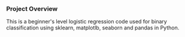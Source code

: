 ### Project Overview

 This is a beginner's level logistic regression code used for binary classification using sklearn, matplotlb, seaborn and pandas in Python.


